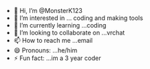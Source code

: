 - 👋 Hi, I’m @MonsterK123
- 👀 I’m interested in ... coding and making tools
- 🌱 I’m currently learning ...coding
- 💞️ I’m looking to collaborate on ...vrchat
- 📫 How to reach me ...email
- 😄 Pronouns: ...he/him
- ⚡ Fun fact: ...im a 3 year coder

<!---
MonsterK123/MonsterK123 is a ✨ special ✨ repository because its `README.md` (this file) appears on your GitHub profile.
You can click the Preview link to take a look at your changes.
--->
